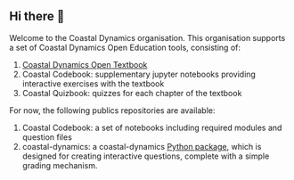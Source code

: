 ## Hi there 👋


Welcome to the Coastal Dynamics organisation. This organisation supports a set of Coastal Dynamics Open Education tools, consisting of: 

1. [Coastal Dynamics Open Textbook](https://books.open.tudelft.nl/home/catalog/book/202)
2. Coastal Codebook: supplementary jupyter notebooks providing interactive exercises with the textbook
3. Coastal Quizbook: quizzes for each chapter of the textbook

For now, the following publics repositories are available: 
1. Coastal Codebook: a set of notebooks including required modules and question files
2. coastal-dynamics: a coastal-dynamics [Python package](https://pypi.org/project/coastal-dynamics/), which is designed for creating interactive questions, complete with a simple grading mechanism.

<!--

**Here are some ideas to get you started:**

🙋‍♀️ A short introduction - what is your organization all about?
🌈 Contribution guidelines - how can the community get involved?
👩‍💻 Useful resources - where can the community find your docs? Is there anything else the community should know?
🍿 Fun facts - what does your team eat for breakfast?
🧙 Remember, you can do mighty things with the power of [Markdown](https://docs.github.com/github/writing-on-github/getting-started-with-writing-and-formatting-on-github/basic-writing-and-formatting-syntax)
-->
